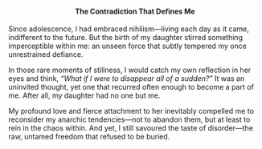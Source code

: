 <center><h4>The Contradiction That Defines Me</h4></center>

Since adolescence, I had embraced nihilism—living each day as it came, indifferent to the future. But the birth of my daughter stirred something imperceptible within me: an unseen force that subtly tempered my once unrestrained defiance.

In those rare moments of stillness, I would catch my own reflection in her eyes and think, _“What if I were to disappear all of a sudden?”_ It was an uninvited thought, yet one that recurred often enough to become a part of me. After all, my daughter had no one but me.

My profound love and fierce attachment to her inevitably compelled me to reconsider my anarchic tendencies—not to abandon them, but at least to rein in the chaos within. And yet, I still savoured the taste of disorder—the raw, untamed freedom that refused to be buried.


